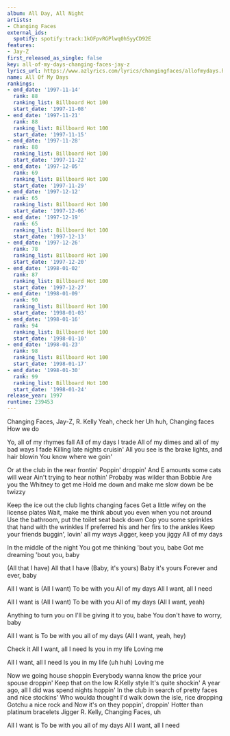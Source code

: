 ```yaml
---
album: All Day, All Night
artists:
- Changing Faces
external_ids:
  spotify: spotify:track:1kOFpvRGPlwq0hSyyCD92E
features:
- Jay-Z
first_released_as_single: false
key: all-of-my-days-changing-faces-jay-z
lyrics_url: https://www.azlyrics.com/lyrics/changingfaces/allofmydays.html
name: All Of My Days
rankings:
- end_date: '1997-11-14'
  rank: 88
  ranking_list: Billboard Hot 100
  start_date: '1997-11-08'
- end_date: '1997-11-21'
  rank: 88
  ranking_list: Billboard Hot 100
  start_date: '1997-11-15'
- end_date: '1997-11-28'
  rank: 88
  ranking_list: Billboard Hot 100
  start_date: '1997-11-22'
- end_date: '1997-12-05'
  rank: 69
  ranking_list: Billboard Hot 100
  start_date: '1997-11-29'
- end_date: '1997-12-12'
  rank: 65
  ranking_list: Billboard Hot 100
  start_date: '1997-12-06'
- end_date: '1997-12-19'
  rank: 65
  ranking_list: Billboard Hot 100
  start_date: '1997-12-13'
- end_date: '1997-12-26'
  rank: 78
  ranking_list: Billboard Hot 100
  start_date: '1997-12-20'
- end_date: '1998-01-02'
  rank: 87
  ranking_list: Billboard Hot 100
  start_date: '1997-12-27'
- end_date: '1998-01-09'
  rank: 90
  ranking_list: Billboard Hot 100
  start_date: '1998-01-03'
- end_date: '1998-01-16'
  rank: 94
  ranking_list: Billboard Hot 100
  start_date: '1998-01-10'
- end_date: '1998-01-23'
  rank: 98
  ranking_list: Billboard Hot 100
  start_date: '1998-01-17'
- end_date: '1998-01-30'
  rank: 99
  ranking_list: Billboard Hot 100
  start_date: '1998-01-24'
release_year: 1997
runtime: 239453
---
```

Changing Faces, Jay-Z, R. Kelly
Yeah, check her
Uh huh, Changing faces
How we do

Yo, all of my rhymes fall
All of my days I trade
All of my dimes and all of my bad ways I fade
Killing late nights cruisin'
All you see is the brake lights, and hair blowin
You know where we goin'

Or at the club in the rear frontin'
Poppin' droppin'
And E amounts some cats will wear
Ain't trying to hear nothin'
Probaby was wilder than Bobbie
Are you the Whitney to get me
Hold me down and make me slow down be be twizzy

Keep the ice out the club lights changing faces
Get a little wifey on the license plates
Wait, make me think about you even when you not around
Use the bathroom, put the toilet seat back down
Cop you some sprinkles that hand with the wrinkles
If preferred his and her firs to the ankles
Keep your friends buggin', lovin' all my ways
Jigger, keep you jiggy
All of my days


In the middle of the night
You got me thinking 'bout you, babe
Got me dreaming 'bout you, baby


(All that I have) All that I have
(Baby, it's yours) Baby it's yours
Forever and ever, baby


All I want is (All I want)
To be with you
All of my days
All I want, all I need

All I want is (All I want)
To be with you
All of my days (All I want, yeah)

Anything to turn you on
I'll be giving it to you, babe
You don't have to worry, baby

All I want is
To be with you all of my days
(All I want, yeah, hey)


Check it
All I want, all I need
Is you in my life
Loving me

All I want, all I need
Is you in my life (uh huh)
Loving me


Now we going house shoppin
Everybody wanna know the price your spouse droppin'
Keep that on the low R.Kelly style
It's quite shockin'
A year ago, all I did was spend nights hoppin'
In the club in search of pretty faces and nice stockins'
Who woulda thought I'd walk down the isle, rice dropping
Gotchu a nice rock and
Now it's on they poppin', droppin'
Hotter than platinum bracelets
Jigger R. Kelly, Changing Faces, uh


All I want is
To be with you all of my days
All I want, all I need
